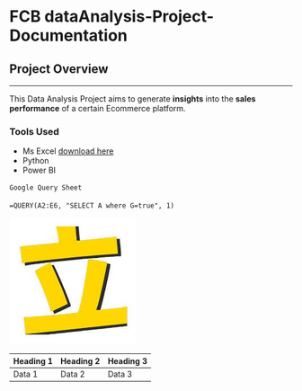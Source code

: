 # FCB dataAnalysis-Project-Documentation
## Project Overview
---
This Data Analysis Project aims to generate **insights** into the **sales performance** of a certain Ecommerce platform. 

### Tools Used
- Ms Excel [download here](https://microsoft.com)
- Python
- Power BI


```
Google Query Sheet

=QUERY(A2:E6, "SELECT A where G=true", 1)

```
![](download.jpg)

|Heading 1|Heading 2|Heading 3|
|---------|---------|---------|
|Data 1|Data 2|Data 3|
